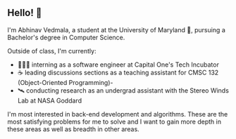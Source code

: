## Hello! 👋

I'm Abhinav Vedmala, a student at the University of Maryland 🐢, pursuing a Bachelor's degree in Computer Science.

Outside of class, I'm currently:
- 👨🏽‍💻 interning as a software engineer at Capital One's Tech Incubator
- ☕️ leading discussions sections as a teaching assistant for CMSC 132 (Object-Oriented Programming)- 
- 🛰 conducting research as an undergrad assistant with the Stereo Winds Lab at NASA Goddard

I'm most interested in back-end development and algorithms. These are the most satisfying problems for me to solve and I want to gain more depth in these areas as well as breadth in other areas.

<!---
avedmala/avedmala is a ✨ special ✨ repository because its `README.md` (this file) appears on your GitHub profile.
You can click the Preview link to take a look at your changes.
--->
